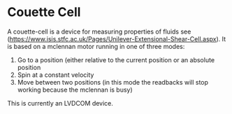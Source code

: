 # Couette Cell

A couette-cell is a device for measuring properties of fluids see (https://www.isis.stfc.ac.uk/Pages/Unilever-Extensional-Shear-Cell.aspx). It is based on a mclennan motor running in one of three modes:

1. Go to a position (either relative to the current position or an absolute position
1. Spin at a constant velocity
1. Move between two positions (in this mode the readbacks will stop working because the mclennan is busy)

This is currently an LVDCOM device.